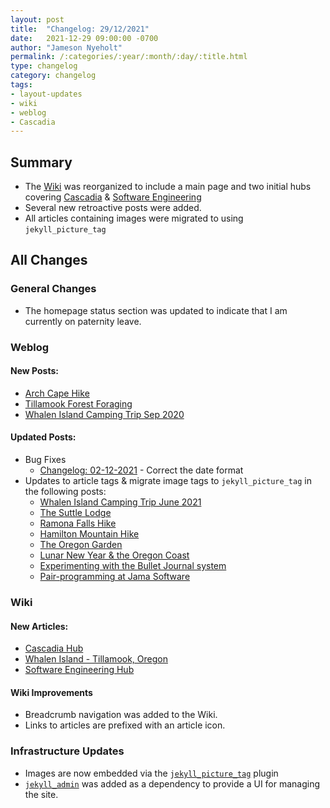 ```yaml
---
layout: post
title:  "Changelog: 29/12/2021"
date:   2021-12-29 09:00:00 -0700
author: "Jameson Nyeholt"
permalink: /:categories/:year/:month/:day/:title.html
type: changelog
category: changelog
tags:
- layout-updates
- wiki
- weblog
- Cascadia
---
```


## Summary
* The [Wiki](/wiki) was reorganized to include a main page and two initial hubs covering [Cascadia](/wiki/cascadia) & [Software Engineering](/wiki/software-engineering)
* Several new retroactive posts were added.
* All articles containing images were migrated to using `jekyll_picture_tag`

## All Changes

### General Changes
- The homepage status section was updated to indicate that I am currently on paternity leave.

### Weblog
#### New Posts:
* [Arch Cape Hike](/travelouge/2021/07/24/arch-cape-hike.html)
* [Tillamook Forest Foraging](/travelouge/2021/09/20/rachel-birthday-foraging.html)
* [Whalen Island Camping Trip Sep 2020](/travelouge/2020/09/22/whalen-island.html)

#### Updated Posts:
* Bug Fixes 
    * [Changelog: 02-12-2021](/changelog/2021/12/02/changelog.html) - Correct the date format
* Updates to article tags & migrate image tags to `jekyll_picture_tag` in the following posts:
    * [Whalen Island Camping Trip June 2021](/travelouge/2021/06/18/whalen-island.html)
    * [The Suttle Lodge](/travelouge/2021/05/28/the-suttle-lodge.html)
    * [Ramona Falls Hike](/travelouge/2021/05/15/ramona-falls.html)
    * [Hamilton Mountain Hike](/travelouge/2021/05/01/hamilton-mountain.html)
    * [The Oregon Garden](/travelouge/2021/04/23/the-oregon-garden.html)
    * [Lunar New Year & the Oregon Coast](/travelouge/2021/02/20/a-quick-escape-from-portland.html)
    * [Experimenting with the Bullet Journal system](/journal/2017/02/09/bullet-journal-experiment.html)
    * [Pair-programming at Jama Software](0/essay/2017/01/04/pair-programming-at-jama-software.html)

### Wiki
#### New Articles:
  * [Cascadia Hub](/wiki/cascadia/)
  * [Whalen Island - Tillamook, Oregon](/wiki/cascadia/camping/whalen-island)
  * [Software Engineering Hub](/wiki/software-engineering)

#### Wiki Improvements
  * Breadcrumb navigation was added to the Wiki.
  * Links to articles are prefixed with an article icon.

### Infrastructure Updates
* Images are now embedded via the [`jekyll_picture_tag`](https://github.com/rbuchberger/jekyll_picture_tag) plugin
* [`jekyll_admin`](https://github.com/jekyll/jekyll-admin) was added as a dependency to provide a UI for managing the site.





